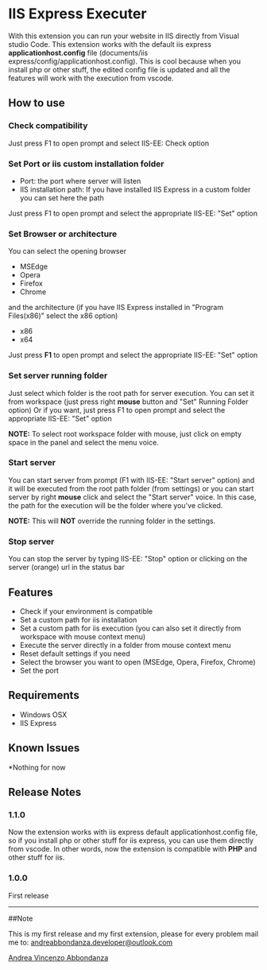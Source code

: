 # IIS Express Executer 

With this extension you can run your website in IIS directly from Visual studio Code.
This extension works with the default iis express __applicationhost.config__ file (documents/iis express/config/applicationhost.config).
This is cool because when you install php or other stuff, the edited config file is updated and all the features will work with the execution from vscode.

## How to use

### Check compatibility
Just press F1 to open prompt and select IIS-EE: Check option

### Set Port or iis custom installation folder
- Port: the port where server will listen
- IIS installation path: If you have installed IIS Express in a custom folder you can set here the path

Just press F1 to open prompt and select the appropriate IIS-EE: "Set" option

### Set Browser or architecture
You can select the opening browser
- MSEdge
- Opera
- Firefox
- Chrome

and the architecture (if you have IIS Express installed in "Program Files(x86)" select the x86 option)
- x86
- x64

Just press __F1__ to open prompt and select the appropriate IIS-EE: "Set" option

### Set server running folder
Just select which folder is the root path for server execution.
You can set it from workspace (just press right __mouse__ button and "Set" Running Folder option)
Or if you want, just press F1 to open prompt and select the appropriate IIS-EE: "Set" option

__NOTE:__ To select root workspace folder with mouse, just click on empty space in the panel and select the menu voice.

### Start server
You can start server from prompt (F1 with IIS-EE: "Start server" option) and it will be executed from the root path folder (from settings)
or you can start server by right __mouse__ click and select the "Start server" voice.
In this case, the path for the execution will be the folder where you've clicked.

__NOTE:__ This will __NOT__ override the running folder in the settings.

### Stop server
You can stop the server by typing IIS-EE: "Stop" option or clicking on the server (orange) url in the status bar  

## Features

- Check if your environment is compatible
- Set a custom path for iis installation
- Set a custom path for iis execution (you can also set it directly from workspace with mouse context menu)
- Execute the server directly in a folder from mouse context menu
- Reset default settings if you need
- Select the browser you want to open (MSEdge, Opera, Firefox, Chrome)
- Set the port

## Requirements

- Windows OSX
- IIS Express

## Known Issues

*Nothing for now

## Release Notes

### 1.1.0

Now the extension works with iis express default applicationhost.config file, so if you install php or other stuff for iis express, you can use them directly from vscode.
In other words, now the extension is compatible with __PHP__ and other stuff for iis.

### 1.0.0

First release

-----------------------------------------------------------------------------------------------------------

##Note

This is my first release and my first extension, please for every problem mail me to: andreabbondanza.developer@outlook.com

[Andrea Vincenzo Abbondanza](http://www.andrewdev.eu)